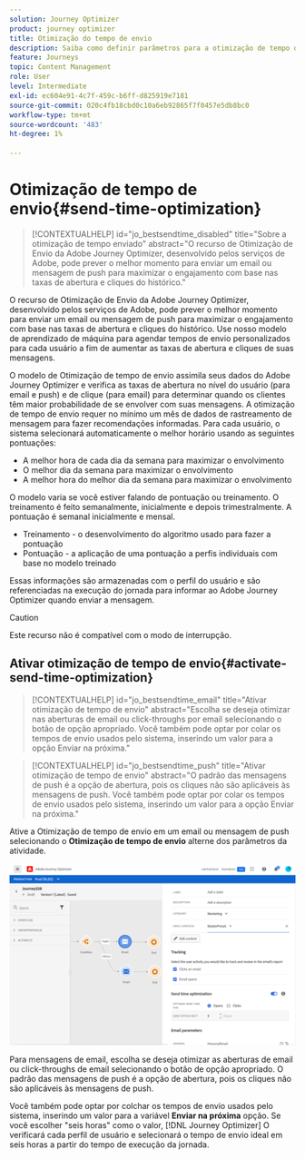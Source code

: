 ```yaml
---
solution: Journey Optimizer
product: journey optimizer
title: Otimização do tempo de envio
description: Saiba como definir parâmetros para a otimização de tempo de envio em suas mensagens
feature: Journeys
topic: Content Management
role: User
level: Intermediate
exl-id: ec604e91-4c7f-459c-b6ff-d825919e7181
source-git-commit: 020c4fb18cbd0c10a6eb92865f7f0457e5db8bc0
workflow-type: tm+mt
source-wordcount: '483'
ht-degree: 1%

---
```


# Otimização de tempo de envio{#send-time-optimization}

>[!CONTEXTUALHELP]
>id="jo_bestsendtime_disabled"
>title="Sobre a otimização de tempo enviado"
>abstract="O recurso de Otimização de Envio da Adobe Journey Optimizer, desenvolvido pelos serviços de Adobe, pode prever o melhor momento para enviar um email ou mensagem de push para maximizar o engajamento com base nas taxas de abertura e cliques do histórico."

O recurso de Otimização de Envio da Adobe Journey Optimizer, desenvolvido pelos serviços de Adobe, pode prever o melhor momento para enviar um email ou mensagem de push para maximizar o engajamento com base nas taxas de abertura e cliques do histórico. Use nosso modelo de aprendizado de máquina para agendar tempos de envio personalizados para cada usuário a fim de aumentar as taxas de abertura e cliques de suas mensagens.

O modelo de Otimização de tempo de envio assimila seus dados do Adobe Journey Optimizer e verifica as taxas de abertura no nível do usuário (para email e push) e de clique (para email) para determinar quando os clientes têm maior probabilidade de se envolver com suas mensagens. A otimização de tempo de envio requer no mínimo um mês de dados de rastreamento de mensagem para fazer recomendações informadas. Para cada usuário, o sistema selecionará automaticamente o melhor horário usando as seguintes pontuações:

* A melhor hora de cada dia da semana para maximizar o envolvimento
* O melhor dia da semana para maximizar o envolvimento
* A melhor hora do melhor dia da semana para maximizar o envolvimento

O modelo varia se você estiver falando de pontuação ou treinamento. O treinamento é feito semanalmente, inicialmente e depois trimestralmente. A pontuação é semanal inicialmente e mensal.

* Treinamento - o desenvolvimento do algoritmo usado para fazer a pontuação
* Pontuação - a aplicação de uma pontuação a perfis individuais com base no modelo treinado

Essas informações são armazenadas com o perfil do usuário e são referenciadas na execução do jornada para informar ao Adobe Journey Optimizer quando enviar a mensagem.

>[!CAUTION]
>
>Este recurso não é compatível com o modo de interrupção.

## Ativar otimização de tempo de envio{#activate-send-time-optimization}

>[!CONTEXTUALHELP]
>id="jo_bestsendtime_email"
>title="Ativar otimização de tempo de envio"
>abstract="Escolha se deseja otimizar nas aberturas de email ou click-throughs por email selecionando o botão de opção apropriado. Você também pode optar por colar os tempos de envio usados pelo sistema, inserindo um valor para a opção Enviar na próxima."

>[!CONTEXTUALHELP]
>id="jo_bestsendtime_push"
>title="Ativar otimização de tempo de envio"
>abstract="O padrão das mensagens de push é a opção de abertura, pois os cliques não são aplicáveis às mensagens de push. Você também pode optar por colar os tempos de envio usados pelo sistema, inserindo um valor para a opção Enviar na próxima."

Ative a Otimização de tempo de envio em um email ou mensagem de push selecionando o **Otimização de tempo de envio** alterne dos parâmetros da atividade.

![](../building-journeys/assets/jo-message5.png)

Para mensagens de email, escolha se deseja otimizar as aberturas de email ou click-throughs de email selecionando o botão de opção apropriado. O padrão das mensagens de push é a opção de abertura, pois os cliques não são aplicáveis às mensagens de push.

Você também pode optar por colchar os tempos de envio usados pelo sistema, inserindo um valor para a variável **Enviar na próxima** opção. Se você escolher &quot;seis horas&quot; como o valor, [!DNL Journey Optimizer] O verificará cada perfil de usuário e selecionará o tempo de envio ideal em seis horas a partir do tempo de execução da jornada.
